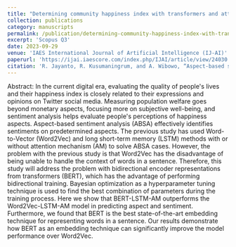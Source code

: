 ```yaml
---
title: "Determining community happiness index with transformers and attention-based deep learning"
collection: publications
category: manuscripts
permalink: /publication/determining-community-happiness-index-with-transformers-and-attention-based-deep-learning
excerpt: 'Scopus Q3'
date: 2023-09-29
venue: 'IAES International Journal of Artificial Intelligence (IJ-AI)'
paperurl: 'https://ijai.iaescore.com/index.php/IJAI/article/view/24030'
citation: 'R. Jayanto, R. Kusumaningrum, and A. Wibowo, “Aspect-based sentiment analysis for hotel reviews using an improved model of long  short-term memory,” IAES International Journal of Artificial Intelligence (IJ-AI), vol. 13, no. 2,  p. 1753-1761, June 2024, doi: 10.26555/ijain.v8i3.691'
---
```


Abstract:
In the current digital era, evaluating the quality of people's lives and their happiness index is closely related to their expressions and opinions on Twitter social media. Measuring population welfare goes beyond monetary aspects, focusing more on subjective well-being, and sentiment analysis helps evaluate people's perceptions of happiness aspects. Aspect-based sentiment analysis (ABSA) effectively identifies sentiments on predetermined aspects. The previous study has used Word-to-Vector (Word2Vec) and long short-term memory (LSTM) methods with or without attention mechanism (AM) to solve ABSA cases. However, the problem with the previous study is that Word2Vec has the disadvantage of being unable to handle the context of words in a sentence. Therefore, this study will address the problem with bidirectional encoder representations from transformers (BERT), which has the advantage of performing bidirectional training. Bayesian optimization as a hyperparameter tuning technique is used to find the best combination of parameters during the training process. Here we show that BERT-LSTM-AM outperforms the Word2Vec-LSTM-AM model in predicting aspect and sentiment. Furthermore, we found that BERT is the best state-of-the-art embedding technique for representing words in a sentence. Our results demonstrate how BERT as an embedding technique can significantly improve the model performance over Word2Vec.

